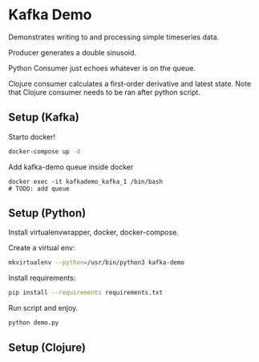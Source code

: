# Kafka Demo

Demonstrates writing to and processing simple timeseries data.

Producer generates a double sinusoid.

Python Consumer just echoes whatever is on the queue.

Clojure consumer calculates a first-order derivative and latest state.
Note that Clojure consumer needs to be ran after python script.

## Setup (Kafka)

Starto docker!
```bash
docker-compose up -d
```

Add kafka-demo queue inside docker
```
docker exec -it kafkademo_kafka_1 /bin/bash
# TODO: add queue
```

## Setup (Python)

Install virtualenvwrapper, docker, docker-compose.

Create a virtual env:
```bash
mkvirtualenv --python=/usr/bin/python3 kafka-demo
```

Install requirements:
```bash
pip install --requirements requirements.txt
```

Run script and enjoy.
```bash
python demo.py
```

## Setup (Clojure)
